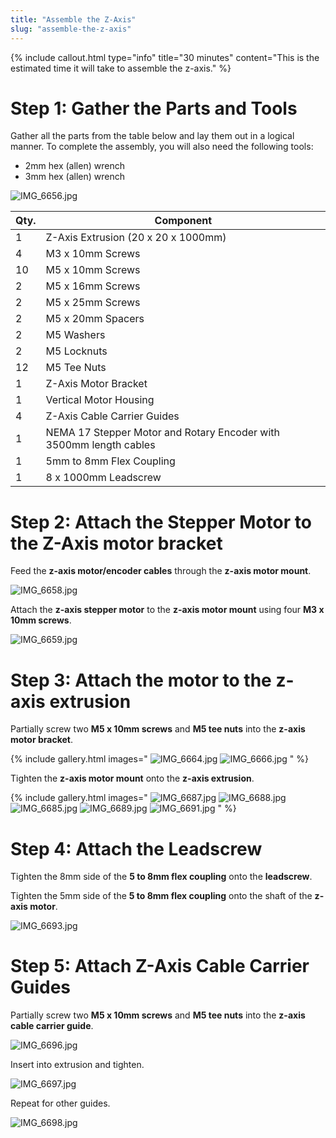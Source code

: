 ```yaml
---
title: "Assemble the Z-Axis"
slug: "assemble-the-z-axis"
---
```



{%
include callout.html
type="info"
title="30 minutes"
content="This is the estimated time it will take to assemble the z-axis."
%}

# Step 1: Gather the Parts and Tools
Gather all the parts from the table below and lay them out in a logical manner. To complete the assembly, you will also need the following tools:

* 2mm hex (allen) wrench
* 3mm hex (allen) wrench

![IMG_6656.jpg](_images/IMG_6656.jpg)



|Qty.                          |Component                     |
|------------------------------|------------------------------|
|1                             |Z-Axis Extrusion (20 x 20 x 1000mm)
|4                             |M3 x 10mm Screws
|10                            |M5 x 10mm Screws
|2                             |M5 x 16mm Screws
|2                             |M5 x 25mm Screws
|2                             |M5 x 20mm Spacers
|2                             |M5 Washers
|2                             |M5 Locknuts
|12                            |M5 Tee Nuts
|1                             |Z-Axis Motor Bracket
|1                             |Vertical Motor Housing
|4                             |Z-Axis Cable Carrier Guides
|1                             |NEMA 17 Stepper Motor and Rotary Encoder with 3500mm length cables
|1                             |5mm to 8mm Flex Coupling
|1                             |8 x 1000mm Leadscrew

# Step 2: Attach the Stepper Motor to the Z-Axis motor bracket
Feed the **z-axis motor/encoder cables** through the **z-axis motor mount**.

![IMG_6658.jpg](_images/IMG_6658.jpg)

Attach the **z-axis stepper motor** to the **z-axis motor mount** using four **M3 x 10mm screws**.

![IMG_6659.jpg](_images/IMG_6659.jpg)

# Step 3: Attach the motor to the z-axis extrusion
Partially screw two **M5 x 10mm screws** and **M5 tee nuts** into the **z-axis motor bracket**.

{% include gallery.html images="
![IMG_6664.jpg](_images/IMG_6664.jpg)
![IMG_6666.jpg](_images/IMG_6666.jpg)
" %}

Tighten the **z-axis motor mount** onto the **z-axis extrusion**.

{% include gallery.html images="
![IMG_6687.jpg](_images/IMG_6687.jpg)
![IMG_6688.jpg](_images/IMG_6688.jpg)
![IMG_6685.jpg](_images/IMG_6685.jpg)
![IMG_6689.jpg](_images/IMG_6689.jpg)
![IMG_6691.jpg](_images/IMG_6691.jpg)
" %}

# Step 4: Attach the Leadscrew
Tighten the 8mm side of the **5 to 8mm flex coupling** onto the **leadscrew**.

Tighten the 5mm side of the **5 to 8mm flex coupling** onto the shaft of the **z-axis motor**.

![IMG_6693.jpg](_images/IMG_6693.jpg)

# Step 5: Attach Z-Axis Cable Carrier Guides
Partially screw two **M5 x 10mm screws** and **M5 tee nuts** into the **z-axis cable carrier guide**.

![IMG_6696.jpg](_images/IMG_6696.jpg)

Insert into extrusion and tighten.

![IMG_6697.jpg](_images/IMG_6697.jpg)

Repeat for other guides.

![IMG_6698.jpg](_images/IMG_6698.jpg)

